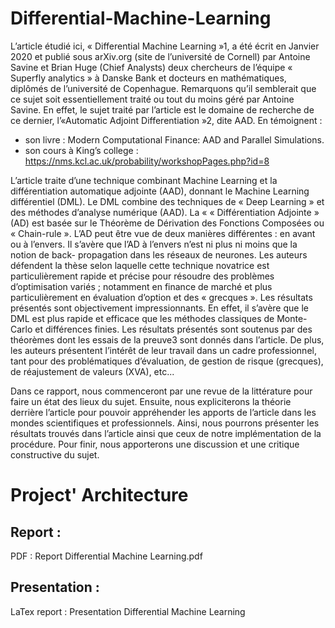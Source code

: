 # Differential-Machine-Learning

L’article étudié ici, « Differential Machine Learning »1, a été écrit en Janvier 2020 et publié sous arXiv.org (site de l’université de Cornell) par Antoine Savine et Brian Huge (Chief Analysts) deux chercheurs de l’équipe « Superfly analytics » à Danske Bank et docteurs en mathématiques, diplômés de l’université de Copenhague. Remarquons qu’il semblerait que ce sujet soit essentiellement traité ou tout du moins géré par Antoine Savine. En effet, le sujet traité par l’article est le domaine de recherche de ce dernier, l’«Automatic Adjoint Differentiation »2, dite AAD. En témoignent :
- son livre : Modern Computational Finance: AAD and Parallel Simulations.
- son cours à King’s college : https://nms.kcl.ac.uk/probability/workshopPages.php?id=8

L’article traite d’une technique combinant Machine Learning et la différentiation automatique adjointe (AAD), donnant le Machine Learning différentiel (DML). Le DML combine des techniques de « Deep Learning » et des méthodes d’analyse numérique (AAD). La «
« Différentiation Adjointe » (AD) est basée sur le Théorème de Dérivation des Fonctions Composées ou « Chain-rule ». L’AD peut être vue de deux manières différentes : en avant ou à l’envers. Il s’avère que l’AD à l’envers n’est ni plus ni moins que la notion de back- propagation dans les réseaux de neurones. Les auteurs défendent la thèse selon laquelle cette technique novatrice est particulièrement rapide et précise pour résoudre des problèmes d’optimisation variés ; notamment en finance de marché et plus particulièrement en évaluation d’option et des « grecques ». Les résultats présentés sont objectivement impressionnants. En effet, il s’avère que le DML est plus rapide et efficace que les méthodes classiques de Monte- Carlo et différences finies. Les résultats présentés sont soutenus par des théorèmes dont les essais de la preuve3 sont donnés dans l’article. De plus, les auteurs présentent l’intérêt de leur travail dans un cadre professionnel, tant pour des problématiques d’évaluation, de gestion de risque (grecques), de réajustement de valeurs (XVA), etc...

Dans ce rapport, nous commenceront par une revue de la littérature pour faire un état des lieux du sujet. Ensuite, nous expliciterons la théorie derrière l’article pour pouvoir appréhender les apports de l’article dans les mondes scientifiques et professionnels. Ainsi, nous pourrons présenter les résultats trouvés dans l’article ainsi que ceux de notre implémentation de la procédure. Pour finir, nous apporterons une discussion et une critique constructive du sujet.


# Project' Architecture

## Report :
  PDF : Report Differential Machine Learning.pdf
  
## Presentation :
  LaTex report : Presentation Differential Machine Learning
